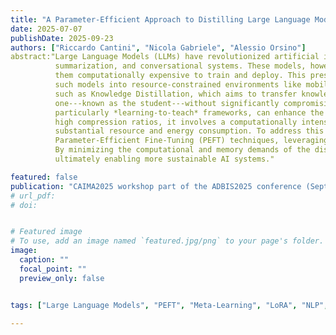```yaml
---
title: "A Parameter-Efficient Approach to Distilling Large Language Models via Meta-Learning"
date: 2025-07-07
publishDate: 2025-09-23
authors: ["Riccardo Cantini", "Nicola Gabriele", "Alessio Orsino"]
abstract:"Large Language Models (LLMs) have revolutionized artificial intelligence, significantly improving performance in tasks such as machine translation, 
          summarization, and conversational systems. These models, however, typically consist of hundreds of millions or even billions of parameters, making 
          them computationally expensive to train and deploy. This presents a major challenge, especially when considering the growing demand to integrate 
          such models into resource-constrained environments like mobile devices or embedded systems. To address this issue, model compression techniques have become essential, 
          such as Knowledge Distillation, which aims to transfer knowledge from a complex model---referred to as the teacher---to a more compact, computationally efficient 
          one---known as the student---without significantly compromising performance. Moreover, recent studies have shown that meta-learning techniques, 
          particularly *learning-to-teach* frameworks, can enhance the distillation process. However, while knowledge distillation via meta-learning is especially effective under
          high compression ratios, it involves a computationally intensive training process to optimize the teacher’s parameters for effective knowledge transfer, leading to 
          substantial resource and energy consumption. To address this issue, we propose a resource-efficient distillation framework that integrates meta-learning with 
          Parameter-Efficient Fine-Tuning (PEFT) techniques, leveraging Low-Rank Adaptation (LoRA) for the teacher's meta-update. 
          By minimizing the computational and memory demands of the distillation process, our approach reduces energy consumption without compromising model performance, 
          ultimately enabling more sustainable AI systems." 

featured: false
publication: "CAIMA2025 workshop part of the ADBIS2025 conference (September 23-26, 2025 - Tampere)"
# url_pdf:
# doi:


# Featured image
# To use, add an image named `featured.jpg/png` to your page's folder. 
image:
  caption: ""
  focal_point: ""
  preview_only: false


tags: ["Large Language Models", "PEFT", "Meta-Learning", "LoRA", "NLP", "Sustainable AI"]

---
```

